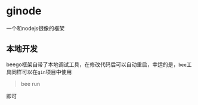 # ginode
一个和nodejs很像的框架

## 本地开发
beego框架自带了本地调试工具，在修改代码后可以自动重启，幸运的是，`bee`工具同样可以在`gin`项目中使用
> bee run

即可
